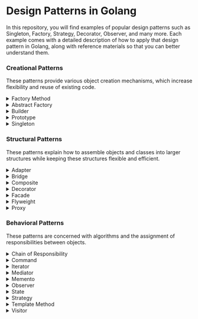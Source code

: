 # Design Patterns in Golang
In this repository, you will find examples of popular design patterns such as Singleton, Factory, Strategy, Decorator, Observer, and many more. Each example comes with a detailed description of how to apply that design pattern in Golang, along with reference materials so that you can better understand them.

### Creational Patterns
These patterns provide various object creation mechanisms, which increase flexibility and reuse of existing code.

<details>
    <summary> Factory Method</summary>
    <p> Popular: &#9733; &#9733; &#9733; &#9733; &#x2606;</p>
    <p> Level of difficult: &#9733; &#x2606; &#x2606; &#x2606; &#x2606;</p>
</details>

<details>
    <summary> Abstract Factory</summary>
</details>

<details>
    <summary> Builder</summary>
</details>

<details>
    <summary> Prototype</summary>
</details>

<details>
    <summary> Singleton</summary>
</details>

### Structural Patterns
These patterns explain how to assemble objects and classes into larger structures while keeping these structures flexible and efficient.

<details>
    <summary> Adapter</summary>
</details>

<details>
    <summary> Bridge</summary>
</details>

<details>
    <summary> Composite</summary>
</details>

<details>
    <summary> Decorator</summary>
</details>

<details>
    <summary> Facade</summary>
</details>

<details>
    <summary> Flyweight</summary>
</details>

<details>
    <summary> Proxy</summary>
</details>

### Behavioral Patterns
These patterns are concerned with algorithms and the assignment of responsibilities between objects.

<details>
    <summary> Chain of Responsibility</summary>
</details>

<details>
    <summary> Command</summary>
</details>

<details>
    <summary> Iterator</summary>
</details>

<details>
    <summary> Mediator</summary>
</details>

<details>
    <summary> Memento</summary>
</details>

<details>
    <summary> Observer</summary>
</details>

<details>
    <summary> State</summary>
</details>

<details>
    <summary> Strategy</summary>
</details>

<details>
    <summary> Template Method</summary>
</details>

<details>
    <summary> Visitor</summary>
</details>

